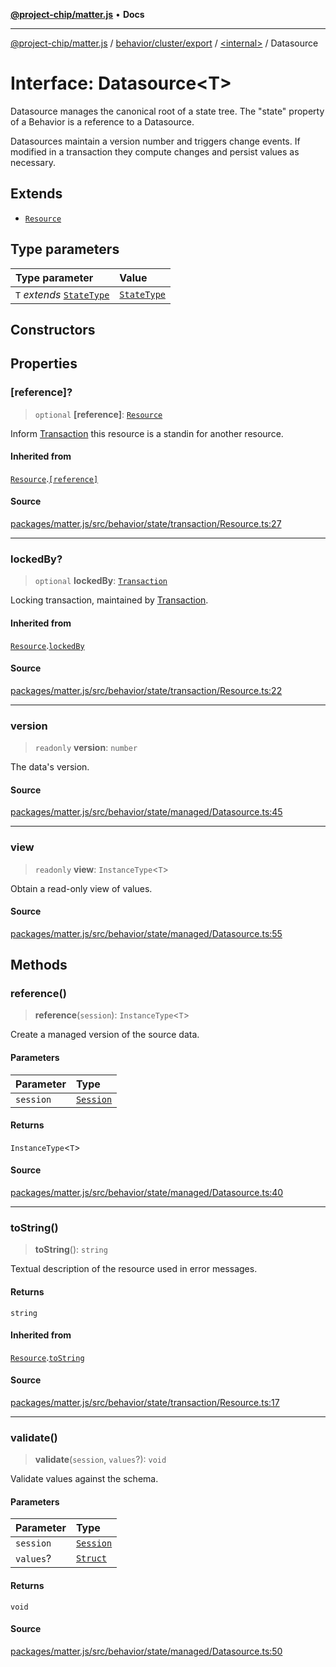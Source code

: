 [**@project-chip/matter.js**](../../../../../README.md) • **Docs**

***

[@project-chip/matter.js](../../../../../modules.md) / [behavior/cluster/export](../../README.md) / [\<internal\>](../README.md) / Datasource

# Interface: Datasource\<T\>

Datasource manages the canonical root of a state tree.  The "state" property of a Behavior is a reference to a
Datasource.

Datasources maintain a version number and triggers change events.  If modified in a transaction they compute changes
and persist values as necessary.

## Extends

- [`Resource`](../../../../export/-internal-/interfaces/Resource.md)

## Type parameters

| Type parameter | Value |
| :------ | :------ |
| `T` *extends* [`StateType`](StateType.md) | [`StateType`](StateType.md) |

## Constructors

## Properties

### \[reference\]?

> `optional` **\[reference\]**: [`Resource`](../../../../export/-internal-/interfaces/Resource.md)

Inform [Transaction](../../../../export/-internal-/README.md#transaction) this resource is a standin for another resource.

#### Inherited from

[`Resource`](../../../../export/-internal-/interfaces/Resource.md).[`[reference]`](../../../../export/-internal-/interfaces/Resource.md#%5Breference%5D)

#### Source

[packages/matter.js/src/behavior/state/transaction/Resource.ts:27](https://github.com/project-chip/matter.js/blob/7a8cbb56b87d4ccf34bec5a9a95ab40a1711324f/packages/matter.js/src/behavior/state/transaction/Resource.ts#L27)

***

### lockedBy?

> `optional` **lockedBy**: [`Transaction`](../../../../export/-internal-/interfaces/Transaction.md)

Locking transaction, maintained by [Transaction](../../../../export/-internal-/README.md#transaction).

#### Inherited from

[`Resource`](../../../../export/-internal-/interfaces/Resource.md).[`lockedBy`](../../../../export/-internal-/interfaces/Resource.md#lockedby)

#### Source

[packages/matter.js/src/behavior/state/transaction/Resource.ts:22](https://github.com/project-chip/matter.js/blob/7a8cbb56b87d4ccf34bec5a9a95ab40a1711324f/packages/matter.js/src/behavior/state/transaction/Resource.ts#L22)

***

### version

> `readonly` **version**: `number`

The data's version.

#### Source

[packages/matter.js/src/behavior/state/managed/Datasource.ts:45](https://github.com/project-chip/matter.js/blob/7a8cbb56b87d4ccf34bec5a9a95ab40a1711324f/packages/matter.js/src/behavior/state/managed/Datasource.ts#L45)

***

### view

> `readonly` **view**: `InstanceType`\<`T`\>

Obtain a read-only view of values.

#### Source

[packages/matter.js/src/behavior/state/managed/Datasource.ts:55](https://github.com/project-chip/matter.js/blob/7a8cbb56b87d4ccf34bec5a9a95ab40a1711324f/packages/matter.js/src/behavior/state/managed/Datasource.ts#L55)

## Methods

### reference()

> **reference**(`session`): `InstanceType`\<`T`\>

Create a managed version of the source data.

#### Parameters

| Parameter | Type |
| :------ | :------ |
| `session` | [`Session`](Session.md) |

#### Returns

`InstanceType`\<`T`\>

#### Source

[packages/matter.js/src/behavior/state/managed/Datasource.ts:40](https://github.com/project-chip/matter.js/blob/7a8cbb56b87d4ccf34bec5a9a95ab40a1711324f/packages/matter.js/src/behavior/state/managed/Datasource.ts#L40)

***

### toString()

> **toString**(): `string`

Textual description of the resource used in error messages.

#### Returns

`string`

#### Inherited from

[`Resource`](../../../../export/-internal-/interfaces/Resource.md).[`toString`](../../../../export/-internal-/interfaces/Resource.md#tostring)

#### Source

[packages/matter.js/src/behavior/state/transaction/Resource.ts:17](https://github.com/project-chip/matter.js/blob/7a8cbb56b87d4ccf34bec5a9a95ab40a1711324f/packages/matter.js/src/behavior/state/transaction/Resource.ts#L17)

***

### validate()

> **validate**(`session`, `values`?): `void`

Validate values against the schema.

#### Parameters

| Parameter | Type |
| :------ | :------ |
| `session` | [`Session`](Session.md) |
| `values`? | [`Struct`](../README.md#struct) |

#### Returns

`void`

#### Source

[packages/matter.js/src/behavior/state/managed/Datasource.ts:50](https://github.com/project-chip/matter.js/blob/7a8cbb56b87d4ccf34bec5a9a95ab40a1711324f/packages/matter.js/src/behavior/state/managed/Datasource.ts#L50)
